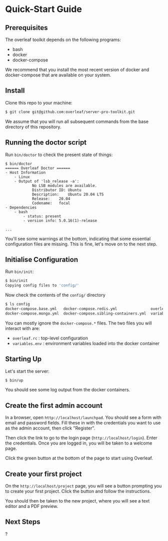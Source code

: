 # Quick-Start Guide

## Prerequisites

The overleaf toolkit depends on the following programs:

- bash
- docker
- docker-compose

We recommend that you install the most recent version of docker and docker-compose that 
are available on your system.


## Install


Clone this repo to your machine:

```sh
$ git clone git@github.com:overleaf/server-pro-toolkit.git
```

We assume that you will run all subsequent commands from the base directory of this
repository.


## Running the doctor script


Run `bin/doctor` to check the present state of things:

```
$ bin/doctor
====== Overleaf Doctor ======
- Host Information
    - Linux
    - Output of 'lsb_release -a':
            No LSB modules are available.
            Distributor ID:	Ubuntu
            Description:	Ubuntu 20.04 LTS
            Release:	20.04
            Codename:	focal
- Dependencies
    - bash
        - status: present
        - version info: 5.0.16(1)-release

...
```

You'll see some warnings at the bottom, indicating that some essential configuration files
are missing. This is fine, let's move on to the next step.



## Initialise Configuration


Run `bin/init`:

```sh
$ bin/init
Copying config files to 'config/'
```

Now check the contents of the `config/` directory

```sh
$ ls config
docker-compose.base.yml   docker-compose.redis.yml               overleaf.rc
docker-compose.mongo.yml  docker-compose.sibling-containers.yml  variables.env
```

You can mostly ignore the `docker-compose.*` files. The two files you will interact with
are:

- `overleaf.rc` : top-level configuration
- `variables.env` : environment variables loaded into the docker container


## Starting Up


Let's start the server:

```sh
$ bin/up
```

You should see some log output from the docker containers.


## Create the first admin account

In a browser, open `http://localhost/launchpad`. You should see a form with email and password fields.
Fill these in with the credentials you want to use as the admin account, then click "Register".

Then click the link to go to the login page (`http://localhost/login`). Enter the credentials.
Once you are logged in, you will be taken to a welcome page.

Click the green button at the bottom of the page to start using Overleaf. 


## Create your first project

On the `http://localhost/project` page, you will see a button prompting you to create your first
project. Click the button and follow the instructions.

You should then be taken to the new project, where you will see a text editor and a PDF preview.


## Next Steps

?
